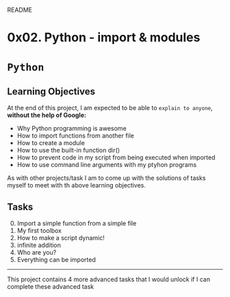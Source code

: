 README
# 0x02. Python - import & modules
# `Python`
## Learning Objectives
At the end of this project, I am expected to be able to `explain to anyone`, **without the help of Google:**
- Why Python programming is awesome
- How to import functions from another file
- How to create a module
- How to use the built-in function dir()
- How to prevent code in my script from being executed when imported
- How to use command line arguments with my ptyhon programs

As with other projects/task I am to come up with the solutions of tasks myself to meet with th above
learning objectives.
## Tasks
0. Import a simple function from a simple file
1. My first toolbox
2. How to make a script dynamic!
3. infinite addition
4. Who are you?
5. Everything can be imported
---
This project contains 4 more advanced tasks that I would unlock if I can complete these advanced task
